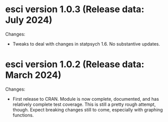 esci version 1.0.3 (Release data: July 2024)
===========

Changes:

* Tweaks to deal with changes in statpsych 1.6.  No substantive updates.  



esci version 1.0.2 (Release data: March 2024)
===========

Changes:

* First release to CRAN. Module is now complete, documented, and has relatively
complete test coverage.  This is still a pretty rough attempt, though.  Expect 
breaking changes still to come, especially with graphing functions.
